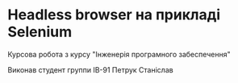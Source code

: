 # Headless browser на прикладі Selenium

Курсова робота з курсу "Інженерія програмного забеспечення"

Виконав студент группи
ІВ-91
Петрук Станіслав

